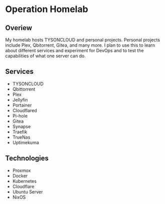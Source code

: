 # Operation Homelab

## Overiew

My homelab hosts TYSONCLOUD and personal projects. Personal projects
include Plex, Qbitorrent, Gitea, and many more. I plan to use this to
learn about different services and experiment for DevOps and to test the 
capabilities of what one server can do.

## Services 
- TYSONCLOUD
- Qbittorrent
- Plex
- Jellyfin
- Portainer
- Cloudflared
- Pi-hole
- Gitea
- Synapse
- Traefik
- TrueNas
- Uptimekuma

## Technologies
- Proxmox
- Docker
- Kubernetes
- Cloudflare
- Ubuntu Server
- NixOS
